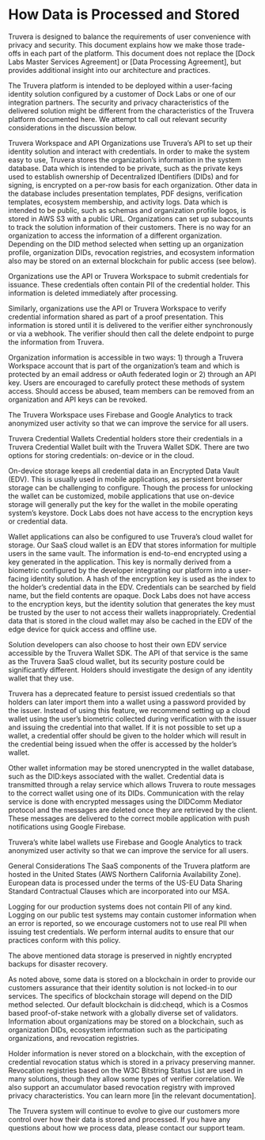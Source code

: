 # How Data is Processed and Stored

Truvera is designed to balance the requirements of user convenience with privacy and security. This document explains how we make those trade-offs in each part of the platform. This document does not replace the \[Dock Labs Master Services Agreement] or \[Data Processing Agreement], but provides additional insight into our architecture and practices.

The Truvera platform is intended to be deployed within a user-facing identity solution configured by a customer of Dock Labs or one of our integration partners. The security and privacy characteristics of the delivered solution might be different from the characteristics of the Truvera platform documented here. We attempt to call out relevant security considerations in the discussion below.

Truvera Workspace and API Organizations use Truvera’s API to set up their identity solution and interact with credentials. In order to make the system easy to use, Truvera stores the organization’s information in the system database. Data which is intended to be private, such as the private keys used to establish ownership of Decentralized IDentifiers (DIDs) and for signing, is encrypted on a per-row basis for each organization. Other data in the database includes presentation templates, PDF designs, verification templates, ecosystem membership, and activity logs. Data which is intended to be public, such as schemas and organization profile logos, is stored in AWS S3 with a public URL. Organizations can set up subaccounts to track the solution information of their customers. There is no way for an organization to access the information of a different organization. Depending on the DID method selected when setting up an organization profile, organization DIDs, revocation registries, and ecosystem information also may be stored on an external blockchain for public access (see below).

Organizations use the API or Truvera Workspace to submit credentials for issuance. These credentials often contain PII of the credential holder. This information is deleted immediately after processing.

Similarly, organizations use the API or Truvera Workspace to verify credential information shared as part of a proof presentation. This information is stored until it is delivered to the verifier either synchronously or via a webhook. The verifier should then call the delete endpoint to purge the information from Truvera.

Organization information is accessible in two ways: 1) through a Truvera Workspace account that is part of the organization’s team and which is protected by an email address or oAuth federated login or 2) through an API key. Users are encouraged to carefully protect these methods of system access. Should access be abused, team members can be removed from an organization and API keys can be revoked.

The Truvera Workspace uses Firebase and Google Analytics to track anonymized user activity so that we can improve the service for all users.

Truvera Credential Wallets Credential holders store their credentials in a Truvera Credential Wallet built with the Truvera Wallet SDK. There are two options for storing credentials: on-device or in the cloud.

On-device storage keeps all credential data in an Encrypted Data Vault (EDV). This is usually used in mobile applications, as persistent browser storage can be challenging to configure. Though the process for unlocking the wallet can be customized, mobile applications that use on-device storage will generally put the key for the wallet in the mobile operating system’s keystore. Dock Labs does not have access to the encryption keys or credential data.

Wallet applications can also be configured to use Truvera’s cloud wallet for storage. Our SaaS cloud wallet is an EDV that stores information for multiple users in the same vault. The information is end-to-end encrypted using a key generated in the application. This key is normally derived from a biometric configured by the developer integrating our platform into a user-facing identity solution. A hash of the encryption key is used as the index to the holder’s credential data in the EDV. Credentials can be searched by field name, but the field contents are opaque. Dock Labs does not have access to the encryption keys, but the identity solution that generates the key must be trusted by the user to not access their wallets inappropriately. Credential data that is stored in the cloud wallet may also be cached in the EDV of the edge device for quick access and offline use.

Solution developers can also choose to host their own EDV service accessible by the Truvera Wallet SDK. The API of that service is the same as the Truvera SaaS cloud wallet, but its security posture could be significantly different. Holders should investigate the design of any identity wallet that they use.

Truvera has a deprecated feature to persist issued credentials so that holders can later import them into a wallet using a password provided by the issuer. Instead of using this feature, we recommend setting up a cloud wallet using the user’s biometric collected during verification with the issuer and issuing the credential into that wallet. If it is not possible to set up a wallet, a credential offer should be given to the holder which will result in the credential being issued when the offer is accessed by the holder’s wallet.

Other wallet information may be stored unencrypted in the wallet database, such as the DID:keys associated with the wallet. Credential data is transmitted through a relay service which allows Truvera to route messages to the correct wallet using one of its DIDs. Communication with the relay service is done with encrypted messages using the DIDComm Mediator protocol and the messages are deleted once they are retrieved by the client. These messages are delivered to the correct mobile application with push notifications using Google Firebase.

Truvera’s white label wallets use Firebase and Google Analytics to track anonymized user activity so that we can improve the service for all users.

General Considerations The SaaS components of the Truvera platform are hosted in the United States (AWS Northern California Availability Zone). European data is processed under the terms of the US-EU Data Sharing Standard Contractual Clauses which are incorporated into our MSA.

Logging for our production systems does not contain PII of any kind. Logging on our public test systems may contain customer information when an error is reported, so we encourage customers not to use real PII when issuing test credentials. We perform internal audits to ensure that our practices conform with this policy.

The above mentioned data storage is preserved in nightly encrypted backups for disaster recovery.

As noted above, some data is stored on a blockchain in order to provide our customers assurance that their identity solution is not locked-in to our services. The specifics of blockchain storage will depend on the DID method selected. Our default blockchain is did:cheqd, which is a Cosmos based proof-of-stake network with a globally diverse set of validators. Information about organizations may be stored on a blockchain, such as organization DIDs, ecosystem information such as the participating organizations, and revocation registries.

Holder information is never stored on a blockchain, with the exception of credential revocation status which is stored in a privacy preserving manner. Revocation registries based on the W3C Bitstring Status List are used in many solutions, though they allow some types of verifier correlation. We also support an accumulator based revocation registry with improved privacy characteristics. You can learn more \[in the relevant documentation].

The Truvera system will continue to evolve to give our customers more control over how their data is stored and processed. If you have any questions about how we process data, please contact our support team.
